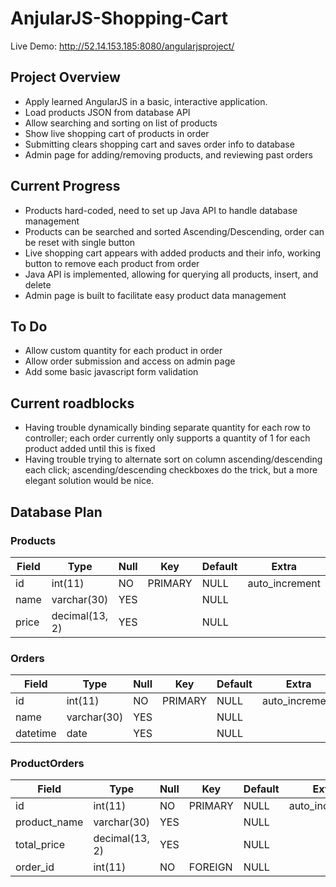 # AnjularJS-Shopping-Cart

Live Demo: http://52.14.153.185:8080/angularjsproject/

## Project Overview

* Apply learned AngularJS in a basic, interactive application. 
* Load products JSON from database API
* Allow searching and sorting on list of products
* Show live shopping cart of products in order
* Submitting clears shopping cart and saves order info to database
* Admin page for adding/removing products, and reviewing past orders

## Current Progress

* Products hard-coded, need to set up Java API to handle database management
* Products can be searched and sorted Ascending/Descending, order can be reset with single button
* Live shopping cart appears with added products and their info, working button to remove each product from order
* Java API is implemented, allowing for querying all products, insert, and delete
* Admin page is built to facilitate easy product data management

## To Do

* Allow custom quantity for each product in order
* Allow order submission and access on admin page
* Add some basic javascript form validation

## Current roadblocks

* Having trouble dynamically binding separate quantity for each row to controller; each order currently only supports a quantity of 1 for each product added until this is fixed
* Having trouble trying to alternate sort on column ascending/descending each click; ascending/descending checkboxes do the trick, but a more elegant solution would be nice.

## Database Plan

### Products
| Field | Type           | Null | Key | Default  | Extra          |
|---|---|---|---|---|---|
|id	| int(11) 	 | NO | PRIMARY | NULL | auto_increment |
|name   | varchar(30)    | YES  |         | NULL | |
|price  | decimal(13, 2) | YES  |         | NULL | |

### Orders
| Field    | Type        | Null | Key | Default  | Extra          |
|---|---|---|---|---|---|
|id	   | int(11) 	 | NO | PRIMARY | NULL | auto_increment |
|name      | varchar(30) | YES  |         | NULL | |
|datetime  | date        | YES  |         | NULL | |

### ProductOrders
| Field | Type           | Null | Key | Default  | Extra          |
|---|---|---|---|---|---|
|id	      | int(11)        | NO | PRIMARY | NULL | auto_increment |
|product_name | varchar(30)    | YES  |         | NULL | |
|total_price  | decimal(13, 2) | YES  |         | NULL | |
|order_id     | int(11)        | NO | FOREIGN | NULL | |
